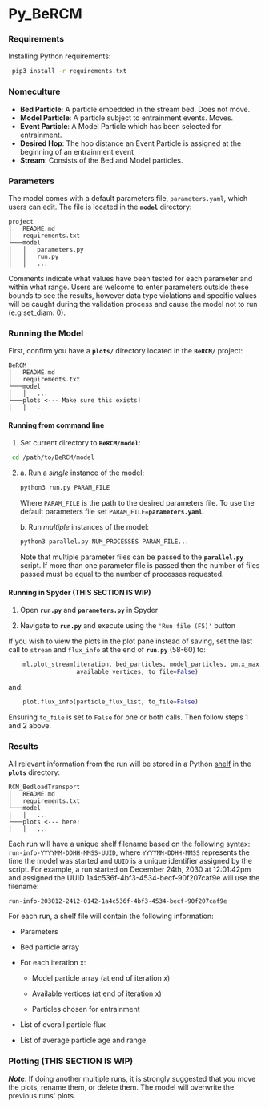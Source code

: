 # Py_BeRCM

### Requirements

Installing Python requirements:

```bash
 pip3 install -r requirements.txt
```

### Nomeculture 

- **Bed Particle**: A particle embedded in the stream bed. Does not move.
- **Model Particle**: A particle subject to entrainment events. Moves.
- **Event Particle**: A Model Particle which has been selected for entrainment.
- **Desired Hop**: The hop distance an Event Particle is assigned at the beginning of an entrainment event
- **Stream**: Consists of the Bed and Model particles.

### Parameters

The model comes with a default parameters file, `parameters.yaml`, which users can edit. The file is located in the **`model`** directory:

```
project
│   README.md
│   requirements.txt
└───model
│   │   parameters.py
│   │   run.py
│   │   ...
```

Comments indicate what values have been tested for each parameter and within what range. Users are welcome to enter parameters outside these bounds to see the results, however data type violations and specific values will be caught during the validation process and cause the model not to run (e.g set_diam: 0).


### Running the Model

First, confirm you have a **`plots/`** directory located in the **`BeRCM/`** project:

```
BeRCM
│   README.md
│   requirements.txt
└───model
│   │   ...
└───plots <--- Make sure this exists!
│   │   ...
```

#### Running from command line

1. Set current directory to **`BeRCM/model`**:

```bash
 cd /path/to/BeRCM/model
```

2. a. Run a _single_ instance of the model:

    ```bash
    python3 run.py PARAM_FILE
    ```
    Where `PARAM_FILE` is the path to the desired parameters file. To use the default parameters file set `PARAM_FILE=`**`parameters.yaml`**. 

    b. Run _multiple_ instances of the model:

    ```bash
    python3 parallel.py NUM_PROCESSES PARAM_FILE...
    ```
    Note that multiple parameter files can be passed to the **`parallel.py`** script. If more than one parameter file is passed then the number of files passed must be equal to the number of processes requested. 


#### Running in Spyder (THIS SECTION IS WIP)

1. Open **`run.py`** and **`parameters.py`** in Spyder

2. Navigate to **`run.py`** and execute using the `'Run file (F5)'` button

If you wish to view the plots in the plot pane instead of saving, set the last call 
to `stream` and `flux_info` at the end of **`run.py`** (58-60) to:

```python
    ml.plot_stream(iteration, bed_particles, model_particles, pm.x_max, 10, 
                   available_vertices, to_file=False)
```

and:

```python
    plot.flux_info(particle_flux_list, to_file=False)
```

Ensuring `to_file` is set to `False` for one or both calls. Then follow steps 1 and 2 above.

### Results

All relevant information from the run will be stored in a Python [shelf](https://docs.python.org/3/library/shelve.html) in the **`plots`** directory:

```
RCM_BedloadTransport
│   README.md
│   requirements.txt
└───model
│   │   ...
└───plots <--- here!
│   │   ...
```

Each run will have a unique shelf filename based on the following syntax: `run-info-YYYYMM-DDHH-MMSS-UUID`, where `YYYYMM-DDHH-MMSS` represents the time the model was started and `UUID` is a unique identifier assigned by the script. For example, a run started on December 24th, 2030 at 12:01:42pm and assigned the UUID 1a4c536f-4bf3-4534-becf-90f207caf9e will use the filename: 
    
    run-info-203012-2412-0142-1a4c536f-4bf3-4534-becf-90f207caf9e

For each run, a shelf file will contain the following information:

- Parameters

- Bed particle array

- For each iteration x:

    - Model particle array (at end of iteration x)
    
    - Available vertices (at end of iteration x)

    - Particles chosen for entrainment

- List of overall particle flux

- List of average particle age and range

### Plotting (THIS SECTION IS WIP)

**_Note_**: If doing another multiple runs, it is strongly suggested that you move the plots, rename them, or delete them. The model will overwrite the previous runs' plots.